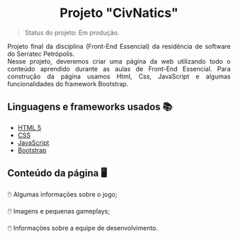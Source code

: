 <h1 align = "center">Projeto "CivNatics"</h1>


> Status do projeto: Em produção.

<p align="justify"> Projeto final da disciplina (Front-End Essencial) da residência de software do Serratec Petrópolis.<br> 
Nesse projeto, deveremos criar uma página da web utilizando todo o conteúdo aprendido durante as aulas de Front-End Essencial.                  
Para construção da página usamos Html, Css, JavaScript e algumas funcionalidades do framework Bootstrap.
</p>

## Linguagens e frameworks usados :books:

- [HTML 5](https://developer.mozilla.org/en-US/docs/Glossary/HTML5)
- [CSS](https://devdocs.io/css/)
- [JavaScript](https://developer.mozilla.org/pt-BR/docs/Web/JavaScript)
- [Bootstrap](https://getbootstrap.com/docs/5.1/getting-started/introduction/)

## Conteúdo da página 🖥️

🖱️ Algumas informações sobre o jogo;

🖱️ Imagens e pequenas gameplays;

🖱️ Informações sobre a equipe de desenvolvimento.
